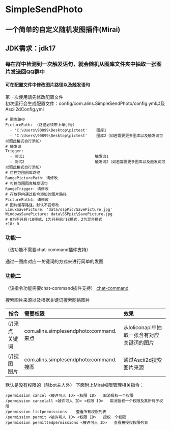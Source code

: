 # SimpleSendPhoto

## 一个简单的自定义随机发图插件(Mirai)
## JDK需求：jdk17
### 每在群中检测到一次触发语句，就会随机从图库文件夹中抽取一张图片发送回QQ群中
#### 可在配置文件中修改图片路径以及触发语句


第一次使用请先修改配置文件  
初次运行会生成配置文件：config/com.alins.SimpleSendPhoto/config.yml以及Ascii2dConfig.yml
```
# 图库路径
PicturePath: （路径必须带上单引号）
  - 'C:\Users\90899\Desktop\pictest'    图库1
  - 'C:\Users\90899\Desktop\pictest'    图库2（如若需要更多图库以及触发词可以照此格式自行添加）
# 触发词
Trigger: 
  - 测试1                               触发词1
  - 测试2                               触发词2（如若需要更多图库以及触发词可以照此格式自行添加）
# 可控范围图库路径
RangePicturePath: 请修改
# 可控范围图库触发语句
RangeTrigger: 请修改
# 存放群内通过指令添加的图片路径
PicturePath4: 请修改
# 图片缓存路径，默认不要修改
LinuxSavePicture: 'data/sspPic/SavePicture.jpg'
WindowsSavePicture: data\SSPpic\SavePicture.jpg
# 0为不开启r18模式，1为只开启r18模式，2为混合模式
r18: 0

```

### 功能一
（该功能不需要chat-command插件支持）<br><br>
通过一图库对应一关键词的方式来进行简单的发图

### 功能二
（该指令功能需要chat-command插件支持）
[chat-command](https://github.com/project-mirai/chat-command)<br><br>
搜索图片来源以及根据关键词搜索网络图片

| 指令        | 需要权限                                 | 效果                         |
|-----------|:-------------------------------------|:---------------------------|
| (/)来点 关键词 | com.alins.simplesendphoto:command.来点 | 从loliconapi中抽取一张含有对应关键词的图片 |
 | (/)搜图 图片  | com.alins.simplesendphoto:command.搜图 | 通过Ascii2d搜索图片来源|

默认是没有权限的（除bot主人外）
下面附上Mirai权限管理相关指令：
```
/permission cancel <被许可人 ID> <权限 ID>   取消授权一个权限
/permission cancelall <被许可人 ID> <权限 ID>   取消授权一个权限及其所有子权限
/permission listpermissions    查看所有权限列表
/permission permit <被许可人 ID> <权限 ID>   授权一个权限
/permission permittedpermissions <被许可人 ID>   查看被授权权限列表
```
